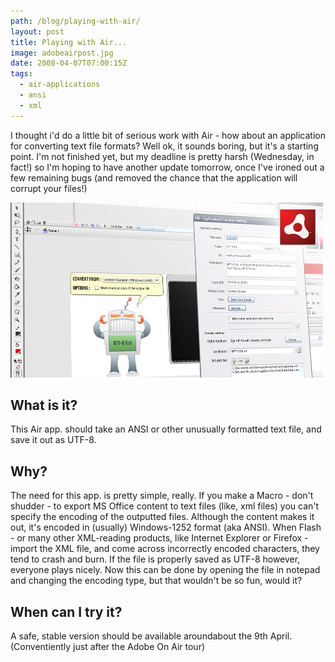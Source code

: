 ```yaml
---
path: /blog/playing-with-air/
layout: post
title: Playing with Air...
image: adobeairpost.jpg
date: 2008-04-07T07:00:15Z
tags:
  - air-applications
  - ansi
  - xml
---
```


I thought i'd do a little bit of serious work with Air - how about an application for converting text file formats? Well ok, it sounds boring, but it's a starting point. I'm not finished yet, but my deadline is pretty harsh (Wednesday, in fact!) so I'm hoping to have another update tomorrow, once I've ironed out a few remaining bugs (and removed the chance that the application will corrupt your files!)

![adobeairpost.jpg](adobeairpost.jpg)

## What is it?

This Air app. should take an ANSI or other unusually formatted text file, and save it out as UTF-8.

## Why?

The need for this app. is pretty simple, really. If you make a Macro - don't shudder - to export MS Office content to text files (like, xml files) you can't specify the encoding of the outputted files. Although the content makes it out, it's encoded in (usually) Windows-1252 format (aka ANSI). When Flash - or many other XML-reading products, like Internet Explorer or Firefox - import the XML file, and come across incorrectly encoded characters, they tend to crash and burn. If the file is properly saved as UTF-8 however, everyone plays nicely. Now this can be done by opening the file in notepad and changing the encoding type, but that wouldn't be so fun, would it?

## When can I try it?

A safe, stable version should be available aroundabout the 9th April. (Conventiently just after the Adobe On Air tour)

